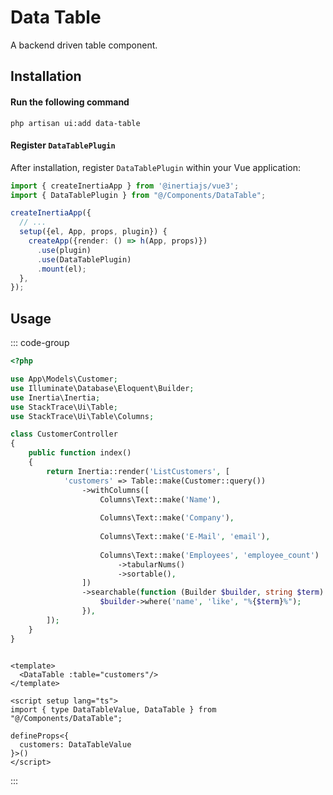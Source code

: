 # Data Table

A backend driven table component.

<ComponentSource
  source="components/DataTable"
/>

## Installation

#### Run the following command

```shell
php artisan ui:add data-table
```

#### Register `DataTablePlugin`

After installation, register `DataTablePlugin` within your Vue application:

```typescript
import { createInertiaApp } from '@inertiajs/vue3';
import { DataTablePlugin } from "@/Components/DataTable";

createInertiaApp({
  // ...
  setup({el, App, props, plugin}) {
    createApp({render: () => h(App, props)})
      .use(plugin)
      .use(DataTablePlugin)
      .mount(el);
  },
});
```

## Usage

::: code-group
```php [CustomerController.php]
<?php

use App\Models\Customer;
use Illuminate\Database\Eloquent\Builder;
use Inertia\Inertia;
use StackTrace\Ui\Table;
use StackTrace\Ui\Table\Columns;

class CustomerController 
{
    public function index()
    {
        return Inertia::render('ListCustomers', [
            'customers' => Table::make(Customer::query())
                ->withColumns([
                    Columns\Text::make('Name'),
                    
                    Columns\Text::make('Company'),
                    
                    Columns\Text::make('E-Mail', 'email'),
                    
                    Columns\Text::make('Employees', 'employee_count')
                        ->tabularNums()
                        ->sortable(),
                ])
                ->searchable(function (Builder $builder, string $term) {
                    $builder->where('name', 'like', "%{$term}%");
                }),
        ]);    
    }  
}
```

```vue [ListCustomers.vue]

<template>
  <DataTable :table="customers"/>
</template>

<script setup lang="ts">
import { type DataTableValue, DataTable } from "@/Components/DataTable";

defineProps<{
  customers: DataTableValue
}>()
</script>
```
:::
